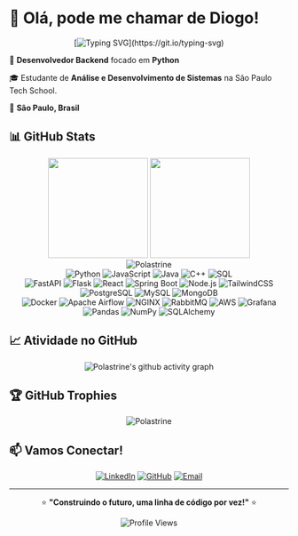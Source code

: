 # 👋 Olá, pode me chamar de Diogo!

<div align="center">
  
  [![Typing SVG](https://readme-typing-svg.demolab.com?font=Fira+Code&pause=1000&color=00D9FF&center=true&vCenter=true&width=435&lines=Receba+códigos+...;Especialista+em+Python;Dados+e+Dados;Sempre+aprendendo+coisas+novas!)](https://git.io/typing-svg)
  
</div>

🎯 **Desenvolvedor Backend** focado em **Python**

🎓 Estudante de **Análise e Desenvolvimento de Sistemas** na São Paulo Tech School.

📍 **São Paulo, Brasil**

## 📊 GitHub Stats

<div align="center">
  <img height="180em" src="https://github-readme-stats.vercel.app/api?username=Polastrine&show_icons=true&theme=tokyonight&include_all_commits=true&count_private=true"/>
  <img height="180em" src="https://github-readme-stats.vercel.app/api/top-langs/?username=Polastrine&layout=compact&langs_count=8&theme=tokyonight"/>
</div>

<div align="center">
  <img src="https://github-readme-streak-stats.herokuapp.com/?user=Polastrine&theme=tokyonight" alt="Polastrine" />
</div>

<div align="center">
  <img src="https://img.shields.io/badge/Python-3776AB?style=for-the-badge&logo=python&logoColor=white" alt="Python"/>
  <img src="https://img.shields.io/badge/JavaScript-F7DF1E?style=for-the-badge&logo=javascript&logoColor=black" alt="JavaScript"/>
  <img src="https://img.shields.io/badge/Java-ED8B00?style=for-the-badge&logo=openjdk&logoColor=white" alt="Java"/>
  <img src="https://img.shields.io/badge/C++-00599C?style=for-the-badge&logo=c%2B%2B&logoColor=white" alt="C++"/>
  <img src="https://img.shields.io/badge/SQL-4479A1?style=for-the-badge&logo=postgresql&logoColor=white" alt="SQL"/>
</div>

<div align="center">
  <img src="https://img.shields.io/badge/FastAPI-009688?style=for-the-badge&logo=fastapi&logoColor=white" alt="FastAPI"/>
  <img src="https://img.shields.io/badge/Flask-000000?style=for-the-badge&logo=flask&logoColor=white" alt="Flask"/>
  <img src="https://img.shields.io/badge/React-20232A?style=for-the-badge&logo=react&logoColor=61DAFB" alt="React"/>
  <img src="https://img.shields.io/badge/Spring_Boot-F2F4F9?style=for-the-badge&logo=spring-boot" alt="Spring Boot"/>
  <img src="https://img.shields.io/badge/Node.js-43853D?style=for-the-badge&logo=node.js&logoColor=white" alt="Node.js"/>
  <img src="https://img.shields.io/badge/Tailwind_CSS-38B2AC?style=for-the-badge&logo=tailwind-css&logoColor=white" alt="TailwindCSS"/>
</div>

<div align="center">
  <img src="https://img.shields.io/badge/PostgreSQL-316192?style=for-the-badge&logo=postgresql&logoColor=white" alt="PostgreSQL"/>
  <img src="https://img.shields.io/badge/MySQL-005C84?style=for-the-badge&logo=mysql&logoColor=white" alt="MySQL"/>
  <img src="https://img.shields.io/badge/MongoDB-4EA94B?style=for-the-badge&logo=mongodb&logoColor=white" alt="MongoDB"/>
</div>

<div align="center">
  <img src="https://img.shields.io/badge/Docker-2496ED?style=for-the-badge&logo=docker&logoColor=white" alt="Docker"/>
  <img src="https://img.shields.io/badge/Apache_Airflow-017CEE?style=for-the-badge&logo=apache-airflow&logoColor=white" alt="Apache Airflow"/>
  <img src="https://img.shields.io/badge/NGINX-009639?style=for-the-badge&logo=nginx&logoColor=white" alt="NGINX"/>
  <img src="https://img.shields.io/badge/RabbitMQ-FF6600?style=for-the-badge&logo=rabbitmq&logoColor=white" alt="RabbitMQ"/>
  <img src="https://img.shields.io/badge/Amazon_AWS-FF9900?style=for-the-badge&logo=amazonaws&logoColor=white" alt="AWS"/>
  <img src="https://img.shields.io/badge/Grafana-F46800?style=for-the-badge&logo=grafana&logoColor=white" alt="Grafana"/>
</div>

<div align="center">
  <img src="https://img.shields.io/badge/Pandas-150458?style=for-the-badge&logo=pandas&logoColor=white" alt="Pandas"/>
  <img src="https://img.shields.io/badge/NumPy-013243?style=for-the-badge&logo=numpy&logoColor=white" alt="NumPy"/>
  <img src="https://img.shields.io/badge/SQLAlchemy-D71F00?style=for-the-badge&logo=sqlalchemy&logoColor=white" alt="SQLAlchemy"/>
</div>

## 📈 Atividade no GitHub

<div align="center">
  <img src="https://github-readme-activity-graph.vercel.app/graph?username=Polastrine&theme=tokyo-night&hide_border=true" alt="Polastrine's github activity graph"/>
</div>

## 🏆 GitHub Trophies

<div align="center">
  <img src="https://github-profile-trophy.vercel.app/?username=Polastrine&theme=tokyonight&no-frame=true&no-bg=false&margin-w=4" alt="Polastrine"/>
</div>

## 📫 Vamos Conectar!

<div align="center">
  
  [![LinkedIn](https://img.shields.io/badge/LinkedIn-0077B5?style=for-the-badge&logo=linkedin&logoColor=white)](https://www.linkedin.com/in/diogopolastrine/)
  [![GitHub](https://img.shields.io/badge/GitHub-100000?style=for-the-badge&logo=github&logoColor=white)](https://github.com/Polastrine)
  [![Email](https://img.shields.io/badge/Email-D14836?style=for-the-badge&logo=gmail&logoColor=white)](mailto:diogo.polastrine@gmail.com)
  
</div>

---

<div align="center">
  
  ⭐ **"Construindo o futuro, uma linha de código por vez!"** ⭐
  
  ![Profile Views](https://komarev.com/ghpvc/?username=Polastrine&color=blueviolet&style=for-the-badge)
  
</div>
